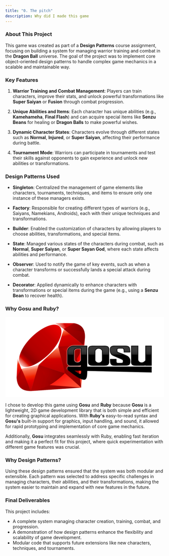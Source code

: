 ```yaml
---
title: "0. The pitch"
description: Why did I made this game
---
```


### About This Project

This game was created as part of a **Design Patterns** course assignment, focusing on building a system for managing warrior training and combat in the **Dragon Ball** universe. The goal of the project was to implement core object-oriented design patterns to handle complex game mechanics in a scalable and maintainable way.

### Key Features

1. **Warrior Training and Combat Management**: 
   Players can train characters, improve their stats, and unlock powerful transformations like **Super Saiyan** or **Fusion** through combat progression.

2. **Unique Abilities and Items**: 
   Each character has unique abilities (e.g., **Kamehameha**, **Final Flash**) and can acquire special items like **Senzu Beans** for healing or **Dragon Balls** to make powerful wishes.

3. **Dynamic Character States**: 
   Characters evolve through different states such as **Normal**, **Injured**, or **Super Saiyan**, affecting their performance during battle.

4. **Tournament Mode**: 
   Warriors can participate in tournaments and test their skills against opponents to gain experience and unlock new abilities or transformations.

### Design Patterns Used

- **Singleton**: Centralized the management of game elements like characters, tournaments, techniques, and items to ensure only one instance of these managers exists.
  
- **Factory**: Responsible for creating different types of warriors (e.g., Saiyans, Namekians, Androids), each with their unique techniques and transformations.

- **Builder**: Enabled the customization of characters by allowing players to choose abilities, transformations, and special items.

- **State**: Managed various states of the characters during combat, such as **Normal**, **Super Saiyan**, or **Super Sayan God**, where each state affects abilities and performance.

- **Observer**: Used to notify the game of key events, such as when a character transforms or successfully lands a special attack during combat.

- **Decorator**: Applied dynamically to enhance characters with transformations or special items during the game (e.g., using a **Senzu Bean** to recover health).

### Why Gosu and Ruby?

![](assets/ruby_gosu.png)

I chose to develop this game using **Gosu** and **Ruby** because **Gosu** is a lightweight, 2D game development library that is both simple and efficient for creating graphical applications. With **Ruby's** easy-to-read syntax and **Gosu's** built-in support for graphics, input handling, and sound, it allowed for rapid prototyping and implementation of core game mechanics. 

Additionally, **Gosu** integrates seamlessly with Ruby, enabling fast iteration and making it a perfect fit for this project, where quick experimentation with different game features was crucial.

### Why Design Patterns?

Using these design patterns ensured that the system was both modular and extensible. Each pattern was selected to address specific challenges in managing characters, their abilities, and their transformations, making the system easier to maintain and expand with new features in the future.

### Final Deliverables

This project includes:
- A complete system managing character creation, training, combat, and progression.
- A demonstration of how design patterns enhance the flexibility and scalability of game development.
- Modular code that supports future extensions like new characters, techniques, and tournaments.


